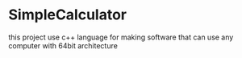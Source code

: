 # SimpleCalculator

this project use c++ language for making software that can use any computer with 64bit architecture
